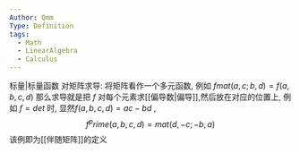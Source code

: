 ```yaml
---
Author: Qmm
Type: Definition
tags:
  - Math
  - LinearAlgebra
  - Calculus
---
```

标量|标量函数 对矩阵求导:
将矩阵看作一个多元函数, 例如 $f mat(a,c;b,d) = f(a,b,c,d)$ 那么求导就是把 $f$ 对每个元素求[[偏导数|偏导]],然后放在对应的位置上, 例如 $f = det$ 时, 显然$f(a,b,c,d) = a c -b d$ , $$f^prime (a,b,c,d)= mat(d,-c;-b,a)$$  该例即为[[伴随矩阵]]的定义